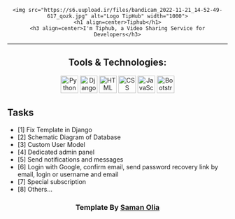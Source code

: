 <div align=center>
    
    <img src="https://s6.uupload.ir/files/bandicam_2022-11-21_14-52-49-617_qozk.jpg" alt="Logo TipHub" width="1000">
    <h1 align=center>Tiphub</h1>
    <h3 align=center>I'm Tiphub, a Video Sharing Service for Developers</h3>
</div>
<hr>
<div align=center>
    <h2>Tools & Technologies:</h2>
    <img src="https://afsharsharifi.github.io/GithubReadmeGenerator/icons/Python.svg" alt="Python" width="40">
    <img src="https://afsharsharifi.github.io/GithubReadmeGenerator/icons/Django.svg" alt="Django" width="40">
    <img src="https://afsharsharifi.github.io/GithubReadmeGenerator/icons/HTML.svg" alt="HTML" width="40">
    <img src="https://afsharsharifi.github.io/GithubReadmeGenerator/icons/CSS.svg" alt="CSS" width="40">
    <img src="https://afsharsharifi.github.io/GithubReadmeGenerator/icons/JavaScript.svg" alt="JavaScript" width="40">
    <img src="https://afsharsharifi.github.io/GithubReadmeGenerator/icons/Bootstrap.svg" alt="Bootstrap" width="40">
    <!-- <img src="https://afsharsharifi.github.io/GithubReadmeGenerator/icons/PostgreSQL.svg" alt="PostgreSQL" width="40"> -->
    <!-- <img src="https://afsharsharifi.github.io/GithubReadmeGenerator/icons/Redis.svg" alt="Redis" width="40"> -->
</div>

## Tasks

- [1] Fix Template in Django
- [2] Schematic Diagram of Database
- [3] Custom User Model
- [4] Dedicated admin panel
- [5] Send notifications and messages
- [6] Login with Google, confirm email, send password recovery link by email, login or username and email
- [7] Special subscription
- [8] Others...

<div align=center>
    <h3>Template By <a href="https://github.com/samanOlia/tip-hub">Saman Olia<h3>
</div>
